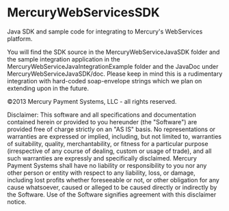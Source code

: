 MercuryWebServicesSDK
=====================

Java SDK and sample code for integrating to Mercury's WebServices platform.

You will find the SDK source in the MercuryWebServiceJavaSDK folder and the sample integration application in the MercuryWebServiceJavaIntegrationExample folder and the JavaDoc under MercuryWebServiceJavaSDK/doc. Please keep in mind this is a rudimentary integration with hard-coded soap-envelope strings which we plan on extending upon in the future.

©2013 Mercury Payment Systems, LLC - all rights reserved.

Disclaimer:
This software and all specifications and documentation contained herein or provided to you hereunder (the "Software") are provided free of charge strictly on an "AS IS" basis. No representations or warranties are expressed or implied, including, but not limited to, warranties of suitability, quality, merchantability, or fitness for a particular purpose (irrespective of any course of dealing, custom or usage of trade), and all such warranties are expressly and specifically disclaimed. Mercury Payment Systems shall have no liability or responsibility to you nor any other person or entity with respect to any liability, loss, or damage, including lost profits whether foreseeable or not, or other obligation for any cause whatsoever, caused or alleged to be caused directly or indirectly by the Software. Use of the Software signifies agreement with this disclaimer notice.
